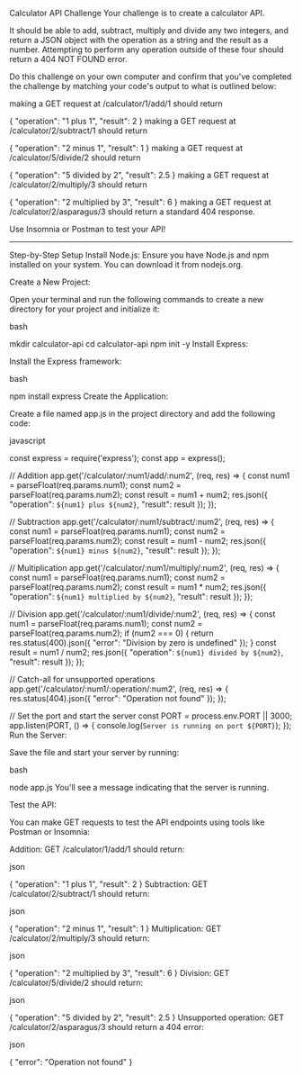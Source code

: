 Calculator API Challenge
Your challenge is to create a calculator API.

It should be able to add, subtract, multiply and divide any two integers, and return a JSON object with the operation as a string and the result as a number. Attempting to perform any operation outside of these four should return a 404 NOT FOUND error.


Do this challenge on your own computer and confirm that you've completed the challenge by matching your code's output to what is outlined below:

making a GET request at /calculator/1/add/1 should return

{
    "operation": "1 plus 1",
    "result": 2
}
making a GET request at /calculator/2/subtract/1 should return

{
    "operation": "2 minus 1",
    "result": 1
}
making a GET request at /calculator/5/divide/2 should return

{
    "operation": "5 divided by 2",
    "result": 2.5
}
making a GET request at /calculator/2/multiply/3 should return

{
    "operation": "2 multiplied by 3",
    "result": 6
}
making a GET request at /calculator/2/asparagus/3 should return a standard 404 response.

Use Insomnia or Postman to test your API!


----------------------------------------------

Step-by-Step Setup
Install Node.js: Ensure you have Node.js and npm installed on your system. You can download it from nodejs.org.

Create a New Project:

Open your terminal and run the following commands to create a new directory for your project and initialize it:

bash

mkdir calculator-api
cd calculator-api
npm init -y
Install Express:

Install the Express framework:

bash

npm install express
Create the Application:

Create a file named app.js in the project directory and add the following code:

javascript

const express = require('express');
const app = express();

// Addition
app.get('/calculator/:num1/add/:num2', (req, res) => {
    const num1 = parseFloat(req.params.num1);
    const num2 = parseFloat(req.params.num2);
    const result = num1 + num2;
    res.json({ "operation": `${num1} plus ${num2}`, "result": result });
});

// Subtraction
app.get('/calculator/:num1/subtract/:num2', (req, res) => {
    const num1 = parseFloat(req.params.num1);
    const num2 = parseFloat(req.params.num2);
    const result = num1 - num2;
    res.json({ "operation": `${num1} minus ${num2}`, "result": result });
});

// Multiplication
app.get('/calculator/:num1/multiply/:num2', (req, res) => {
    const num1 = parseFloat(req.params.num1);
    const num2 = parseFloat(req.params.num2);
    const result = num1 * num2;
    res.json({ "operation": `${num1} multiplied by ${num2}`, "result": result });
});

// Division
app.get('/calculator/:num1/divide/:num2', (req, res) => {
    const num1 = parseFloat(req.params.num1);
    const num2 = parseFloat(req.params.num2);
    if (num2 === 0) {
        return res.status(400).json({ "error": "Division by zero is undefined" });
    }
    const result = num1 / num2;
    res.json({ "operation": `${num1} divided by ${num2}`, "result": result });
});

// Catch-all for unsupported operations
app.get('/calculator/:num1/:operation/:num2', (req, res) => {
    res.status(404).json({ "error": "Operation not found" });
});

// Set the port and start the server
const PORT = process.env.PORT || 3000;
app.listen(PORT, () => {
    console.log(`Server is running on port ${PORT}`);
});
Run the Server:

Save the file and start your server by running:

bash

node app.js
You'll see a message indicating that the server is running.

Test the API:

You can make GET requests to test the API endpoints using tools like Postman or Insomnia:

Addition: GET /calculator/1/add/1 should return:

json

{
    "operation": "1 plus 1",
    "result": 2
}
Subtraction: GET /calculator/2/subtract/1 should return:

json

{
    "operation": "2 minus 1",
    "result": 1
}
Multiplication: GET /calculator/2/multiply/3 should return:

json

{
    "operation": "2 multiplied by 3",
    "result": 6
}
Division: GET /calculator/5/divide/2 should return:

json

{
    "operation": "5 divided by 2",
    "result": 2.5
}
Unsupported operation: GET /calculator/2/asparagus/3 should return a 404 error:

json

{
    "error": "Operation not found"
}
